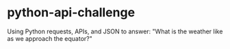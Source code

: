 # python-api-challenge
Using Python requests, APIs, and JSON to answer: "What is the weather like as we approach the equator?"
